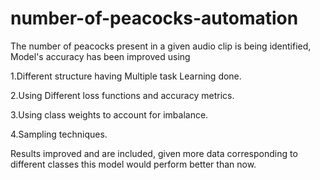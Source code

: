 # number-of-peacocks-automation
The number of peacocks present in a given audio clip is being identified, Model's accuracy has been improved using 

  1.Different structure having Multiple task Learning done.
	
  2.Using Different loss functions and accuracy metrics. 
	
  3.Using class weights to account for imbalance.
	
  4.Sampling techniques.
	
Results improved and are included, given more data corresponding to different classes this model would perform 
better than now.

